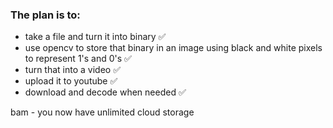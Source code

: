 ### The plan is to:
+ take a file and turn it into binary                                                                    ✅
+ use opencv to store that binary in an image using black and white pixels to represent 1's and 0's      ✅
+ turn that into a video                                                                                 ✅
+ upload it to youtube                                                                                   ✅
+ download and decode when needed                                                                        ✅

bam - you now have unlimited cloud storage

